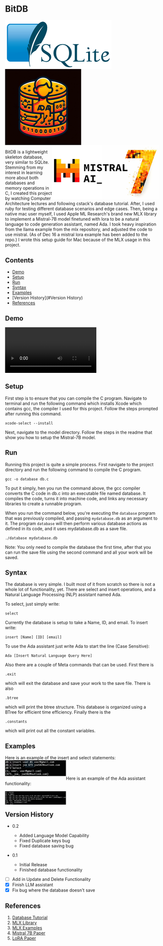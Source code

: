 # BitDB           

<img src="assets/images/sqlite.png" width="350" align="left"> <img src="assets/images/bitdb_logo.png" width="250" align="center"> <img src="assets/images/mistral.png" width="350" align="right">

BitDB is a lightweight skeleton database, very similar to SQLite. Stemming from my interest in learning more about both databases and memory operations in C, I created this project by watching Computer Architecture lectures and following cstack's database tutorial. After, I used ruby for testing different database scenarios and edge cases. Then, being a native mac user myself, I used Apple ML Research's brand new MLX library to implement a Mistral-7B model finetuned with lora to be a natural language to code generation assistant, named Ada. I took heavy inspiration from the llama example from the mlx repository, and adjusted the code to use mistral. (As of Dec 16 a mistral lora example has been added to the repo.) I wrote this setup guide for Mac because of the MLX usage in this project.

## Contents

* [Demo](#Demo)
* [Setup](#Setup)
* [Run](#Run)
* [Syntax](#Syntax)
* [Examples](#Examples)
* [Version History](#Version History)
* [References](#References)

## Demo
![Demo](assets/video/bitdb_demo.mp4)

## Setup

First step is to ensure that you can compile the C program. Navigate to terminal and run the following command which installs Xcode which contains gcc, the compiler I used for this project. Follow the steps prompted after running this command.
```
xcode-select --install
```
Next, navigate to the model directory. Follow the steps in the readme that show you how to setup the Mistral-7B model.

## Run

Running this project is quite a simple process. First navigate to the project directory and run the following command to compile the C program.
```
gcc -o database db.c
```
To put it simply, hen you run the command above, the gcc compiler converts the C code in db.c into an executable file named database. It compiles the code, turns it into machine code, and links any necessary libraries to create a runnable program.

When you run the command below, you're executing the `database` program that was previously compiled, and passing `mydatabase.db` as an argument to it. The program `database` will then perform various database actions as defined in its code, and it uses mydatabase.db as a save file.

```
./database mydatabase.db
```

Note: You only need to compile the database the first time, after that you can run the save file using the second command and all your work will be saved.

## Syntax

The database is very simple. I built most of it from scratch so there is not a whole lot of functionality, yet. There are select and insert operations, and a Natural Language Processing (NLP) assistant named Ada.

To select, just simply write:
```
select
```
Currently the database is setup to take a Name, ID, and email. To insert write:
```
insert [Name] [ID] [email]
```

To use the Ada assistant just write Ada to start the line (Case Sensitive):
```
Ada [Insert Natural Language Query Here]
```

Also there are a couple of Meta commands that can be used. First there is 
```
.exit
```
which will exit the database and save your work to the save file. There is also
```
.btree
```
which will print the btree structure. This database is organized using a BTree for efficient time efficiency. Finally there is the
```
.constants
```
which will print out all the constant variables.

## Examples

Here is an example of the insert and select statements:<br>
<img src="assets/images/insert-example.png" width="200" align="left">
<br><br><br>Here is an example of the Ada assistant functionality:<br><br>
<img src="assets/images/ada-example.png" width="200" align="left"><br><br>

## Version History

* 0.2
   * Added Language Model Capability
   * Fixed Duplicate keys bug
   * Fixed database saving bug

* 0.1
    * Initial Release
    * Finished database functionality<br>

- [ ] Add in Update and Delete Functionality
- [X] Finish LLM assistant
- [X] Fix bug where the database doesn't save

## References
1. [Database Tutorial](https://cstack.github.io/db_tutorial/)
2. [MLX Library](https://github.com/ml-explore/mlx)
3. [MLX Examples](https://github.com/ml-explore/mlx-examples)
4. [Mistral 7B Paper](https://arxiv.org/abs/2310.06825)
5. [LoRA Paper](https://arxiv.org/abs/2106.09685)


